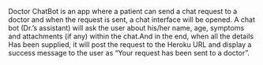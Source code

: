 Doctor ChatBot is an app where a patient can send a chat request to a doctor and when the request is sent, 
a chat interface will be opened. A chat bot (Dr.’s assistant) will ask the user about his/her 
name, age, symptoms and attachments (if any) within the chat.And in the end, when all the details 
Has been supplied, it will post the request to the Heroku URL and display a success message to 
the user as “Your request has been sent to a doctor”.
